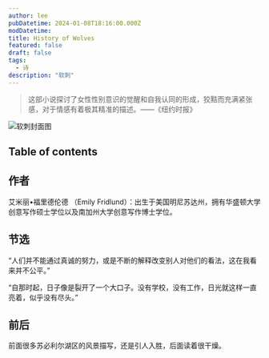 ```yaml
---
author: lee
pubDatetime: 2024-01-08T18:16:00.000Z
modDatetime:
title: History of Wolves
featured: false
draft: false
tags:
  - 诗
description: "软刺"
---
```


> 这部小说探讨了女性性别意识的觉醒和自我认同的形成，狡黠而充满紧张感，对于情感有着极其精准的描述。——《纽约时报》

![软刺封面图](@assets/images/book/ruanci.jpg)

## Table of contents

## 作者

艾米丽•福里德伦德 （Emily Fridlund）：出生于美国明尼苏达州，拥有华盛顿大学创意写作硕士学位以及南加州大学创意写作博士学位。

## 节选

“人们并不能通过真诚的努力，或是不断的解释改变别人对他们的看法，这在我看来并不公平。”

“自那时起，日子像是裂开了一个大口子。没有学校，没有工作，日光就这样一直亮着，似乎没有尽头。”

## 前后

前面很多苏必利尔湖区的风景描写，还是引人入胜，后面读着很干燥。
